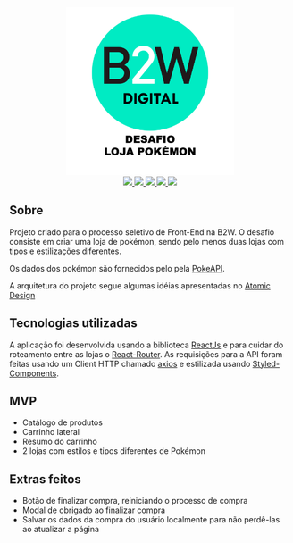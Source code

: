 <div align="center">
<img src="b2w-logo.png" width="300" >
</div>

<div align="center">
<a aria-label="Netlify" href="https://b2w-challenge.netlify.app/">	
    <img src="https://api.netlify.com/api/v1/badges/62f8d817-40a7-4fd7-8f00-3c1d49919ea9/deploy-status"></img>	
  </a>
<a aria-label="ReactJS" href="https://pt-br.reactjs.org/">
    <img src="https://img.shields.io/badge/ReactJS-16.13.1-61dafb"></img>
  </a>
  <a aria-label="React Router" href="https://reacttraining.com/react-router/web/guides/quick-start">
    <img src="https://img.shields.io/badge/React Router-5.2.0-d0114c"></img>
  </a>
  <a aria-label="Styled Components" href="https://styled-components.com/">
    <img src="https://img.shields.io/badge/Styled Components-5.1.1-db7093"></img>
  </a>
  <a aria-label="Axios" href="https://github.com/axios/axios">
    <img src="https://img.shields.io/badge/Axios-0.19.2-F27D37"></img>
  </a>
</div>

## Sobre

Projeto criado para o processo seletivo de Front-End na B2W.
O desafio consiste em criar uma loja de pokémon, sendo pelo menos duas lojas com tipos e estilizações diferentes.

Os dados dos pokémon são fornecidos pelo pela [PokeAPI](https://pokeapi.co/).

A arquitetura do projeto segue algumas idéias apresentadas no [Atomic Design](https://bradfrost.com/blog/post/atomic-web-design/)

## Tecnologias utilizadas

A aplicação foi desenvolvida usando a biblioteca [ReactJs](https://pt-br.reactjs.org/) e para cuidar do roteamento entre as lojas o [React-Router](https://reacttraining.com/react-router/web/guides/quick-start). As requisições para a API foram feitas usando um Client HTTP chamado [axios](https://github.com/axios/axios) e estilizada usando [Styled-Components](https://styled-components.com/).

## MVP

- Catálogo de produtos
- Carrinho lateral
- Resumo do carrinho
- 2 lojas com estilos e tipos diferentes de Pokémon

## Extras feitos

- Botão de finalizar compra, reiniciando o processo de compra
- Modal de obrigado ao finalizar compra
- Salvar os dados da compra do usuário localmente para não perdê-las ao atualizar a página
